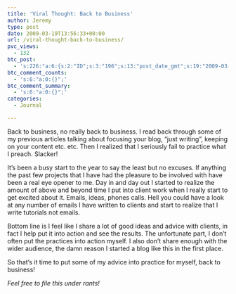 ```yaml
---
title: 'Viral Thought: Back to Business'
author: Jeremy
type: post
date: 2009-03-19T13:56:33+00:00
url: /viral-thought-back-to-business/
pvc_views:
  - 132
btc_post:
  - 's:226:"a:6:{s:2:"ID";s:3:"196";s:13:"post_date_gmt";s:19:"2009-03-19 13:56:33";s:23:"initial_import_date_gmt";s:19:"2009-06-06 01:48:21";s:20:"last_import_date_gmt";s:19:"0000-00-00 00:00:00";s:4:"hits";s:1:"0";s:6:"misses";s:1:"0";}";'
btc_comment_counts:
  - 's:6:"a:0:{}";'
btc_comment_summary:
  - 's:6:"a:0:{}";'
categories:
  - Journal

---
```

Back to business, no really back to business. I read back through some of my previous articles talking about focusing your blog, &#8220;just writing&#8221;, keeping on your content etc. etc. Then I realized that I seriously fail to practice what I preach. Slacker!

It&#8217;s been a busy start to the year to say the least but no excuses. If anything the past few projects that I have had the pleasure to be involved with have been a real eye opener to me. Day in and day out I started to realize the amount of above and beyond time I put into client work when I really start to get excited about it. Emails, ideas, phones calls. Hell you could have a look at any number of emails I have written to clients and start to realize that I write tutorials not emails.

Bottom line is I feel like I share a lot of good ideas and advice with clients, in fact I help put it into action and see the results. The unfortunate part, I don&#8217;t often put the practices into action myself. I also don&#8217;t share enough with the wider audience, the damn reason I started a blog like this in the first place.

So that&#8217;s it time to put some of my advice into practice for myself, back to business!

_Feel free to file this under rants!_
  
<!--more-->